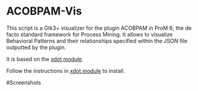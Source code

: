 # ACOBPAM-Vis

This script is a Gtk3+ visualizer for the plugin ACOBPAM in ProM 6; the de facto standard framework for Process Mining. It allows to visualize Behavioral Patterns and their relationships specified within the JSON file outputted by the plugin.

It is based on the [xdot module](https://github.com/jrfonseca/xdot.py).

Follow the instructions in [xdot module](https://github.com/jrfonseca/xdot.py) to install.

#Screenshots
